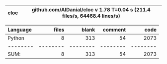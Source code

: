 cloc|github.com/AlDanial/cloc v 1.78  T=0.04 s (211.4 files/s, 64468.4 lines/s)
--- | ---

Language|files|blank|comment|code
:-------|-------:|-------:|-------:|-------:
Python|8|313|54|2073
--------|--------|--------|--------|--------
SUM:|8|313|54|2073
